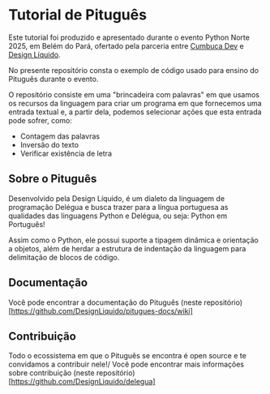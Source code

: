# Tutorial de Pituguês
Este tutorial foi produzido e apresentado durante o evento Python Norte 2025, em Belém do Pará, ofertado pela parceria entre [Cumbuca Dev](https://cumbuca.dev/) e [Design Líquido](https://www.designliquido.com.br).

No presente repositório consta o exemplo de código usado para ensino do Pituguês durante o evento.

O repositório consiste em uma "brincadeira com palavras" em que usamos os recursos da linguagem para criar um programa em que fornecemos uma entrada textual e, a partir dela, podemos selecionar ações que esta entrada pode sofrer, como:
* Contagem das palavras
* Inversão do texto
* Verificar existência de letra

## Sobre o Pituguês
Desenvolvido pela Design Líquido, é um dialeto da linguagem de programação Delégua e busca trazer para a língua portuguesa as qualidades das linguagens Python e Delégua, ou seja: Python em Português!

Assim como o Python, ele possui suporte a tipagem dinâmica e orientação a objetos, além de herdar a estrutura de indentação da linguagem para delimitação de blocos de código.

## Documentação
Você pode encontrar a documentação do Pituguês (neste repositório)[https://github.com/DesignLiquido/pitugues-docs/wiki]


## Contribuição
Todo o ecossistema em que o Pituguês se encontra é open source e te convidamos a contribuir nele!/
Você pode encontrar mais informações sobre contribuição (neste repositório)[https://github.com/DesignLiquido/delegua]